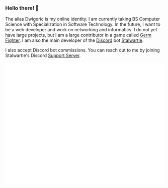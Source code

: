 ### Hello there! 👋 <!-- General Kenobi -->

The alias Dwigoric is my online identity. I am currently taking BS Computer Science with Specialization in Software Technology. In the future, I want to be a web developer and work on networking and informatics. I do not yet have large projects, but I am a large contributor in a game called [Germ Fighter](https://github.com/takomst/germ-fighter). I am also the main developer of the [Discord](https://discord.com) bot [Stalwartle](https://bit.ly/invite-stalwartle).


I also accept Discord bot commissions. You can reach out to me by joining Stalwartle's Discord [Support Server](https://discord.gg/KDWGvV8).


<div align="center">

![Dwigoric's GitHub metrics](/github-metrics.svg)

</div>
